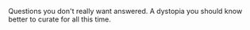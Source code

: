 Questions you don't really want answered. A dystopia you should know better to curate for all this time.